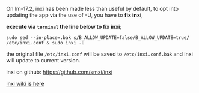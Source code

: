 On lm-17.2, inxi has been made less than useful by default, to opt into updating the app via the use of -U, you have to **fix inxi**, 

**execute via `terminal` the line below to fix inxi**;

`sudo sed --in-place=.bak s/B_ALLOW_UPDATE=false/B_ALLOW_UPDATE=true/ /etc/inxi.conf & sudo inxi -U`

the original file  `/etc/inxi.conf` will be saved to `/etc/inxi.conf.bak` and inxi will update to current version.

inxi on github: https://github.com/smxi/inxi

[inxi wiki is here](http://smxi.org/docs/)

